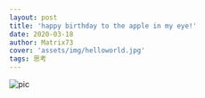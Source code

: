 ```yaml
---
layout: post
title: 'happy birthday to the apple in my eye!'
date: 2020-03-18
author: Matrix73
cover: 'assets/img/helloworld.jpg'
tags: 思考
---
```

![pic]('assets/img/pic.jpg)